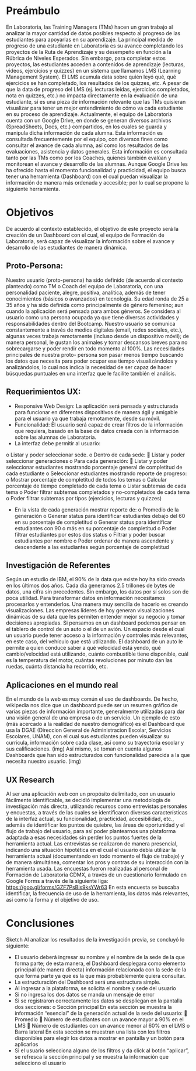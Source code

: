 # Preámbulo
En Laboratoria, las Training Managers (TMs) hacen un gran trabajo al analizar la mayor cantidad de datos posibles respecto al progreso de las estudiantes para apoyarlas en su aprendizaje.
La principal medida de progreso de una estudiante en Laboratoria es su avance completando los proyectos de la Ruta de Aprendizaje y su desempeño en función a la Rúbrica de Niveles Esperados. Sin embargo, para completar estos proyectos, las estudiantes acceden a contenidos de aprendizaje (lecturas, videos, ejercicios y quizzes) en un sistema que llamamos LMS (Learning Management System). El LMS acumula data sobre quién leyó qué, qué ejercicios se han completado, los resultados de los quizzes, etc.
A pesar de que la data de progreso del LMS (ej. lecturas leídas, ejercicios completados, nota en quizzes, etc.) no impacta directamente en la evaluación de una estudiante, sí es una pieza de información relevante que las TMs quisieran visualizar para tener un mejor entendimiento de cómo va cada estudiante en su proceso de aprendizaje.
Actualmente, el equipo de Laboratoria cuenta con un Google Drive, en donde se generan diversos archivos (SpreadSheets, Docs, etc.) compartidos, en los cuales se guarda y manipula dicha información de cada alumna. Esta información es consultada frecuentemente por el equipo, con diversos fines como consultar el avance de cada alumna, así como los resultados de las evaluaciones, asistencia y datos generales. Esta información es consultada tanto por las TMs como por los Coaches, quienes también evalúan y monitorean el avance y desarrollo de las alumnas.
Aunque Google Drive les ha ofrecido hasta el momento funcionalidad y practicidad, el equipo busca tener una herramienta (Dashboard) con el cual puedan visualizar la información de manera más ordenada y accesible; por lo cual se propone la siguiente herramienta.
# Objetivos
De acuerdo al contexto establecido, el objetivo de este proyecto será la creación de un Dashboard con el cual, el equipo de Formación de Laboratoria, será capaz de visualizar la información sobre el avance y desarrollo de las estudiantes de manera dinámica.


## Proto-Persona:
Nuestro usuario (proto-persona) ha sido definido (de acuerdo al contexto planteado) como TM o Coach del equipo de Laboratoria, con una personalidad paciente, alegre, positiva, analítica, además de tener conocimientos (básicos o avanzados) en tecnología. Su edad ronda de 25 a 35 años y ha sido definida como principalmente de género femenino; aun cuando la aplicación será pensada para ambos géneros. Se considera al usuario como una persona ocupada ya que tiene diversas actividades y responsabilidades dentro del Bootcamp.
Nuestro usuario se comunica constantemente a través de medios digitales (email, redes sociales, etc.), algunas veces trabaja remotamente (incluso desde un dispositivo móvil); de manera personal, le gustan los animales y tomar descansos breves para no sobrecargarse y poder rendir en todo momento al 100%. Las necesidades principales de nuestra proto- persona son pasar menos tiempo buscando los datos que necesita para poder ocupar ese tiempo visualizándolos y analizándolos, lo cual nos indica la necesidad de ser capaz de hacer búsquedas puntuales en una interfaz que le facilite también el análisis.
## Requerimientos UX:
* Responsive Web Design: La aplicación será pensada y estructurada para funcionar en diferentes dispositivos de manera ágil y amigable para el usuario ya que trabaja remotamente, desde su móvil.
* Funcionalidad: El usuario será capaz de crear filtros de la información que requiera, basado en la base de datos creada con la información sobre las alumnas de Laboratoria.
* La interfaz debe permitir al usuario:

o	Listar y poder seleccionar sede.
o	Dentro de cada sede:
	Listar y poder seleccionar generaciones
o	Para cada generación:
	Listar y poder seleccionar estudiantes mostrando porcentaje general de completitud de cada estudiante
o	Seleccionar estudiantes mostrando reporte de progreso:
o	Mostrar porcentaje de completitud de todos los temas
o	Calcular porcentaje de tiempo completado de cada tema
o	Listar subtemas de cada tema
o	Poder filtrar subtemas completados y no-completados de cada tema
o	Poder filtrar subtemas por tipos (ejercicios, lecturas y quizzes)

* En la vista de cada generación mostrar reporte de:
o	Promedio de la generación
o	Generar status para identificar estudiantes debajo del 60 en su porcentaje de completitud
o	Generar status para identificar estudiantes con 90 o más en su porcentaje de completitud
o	Poder filtrar estudiantes por estos dos status
o	Filtrar y poder buscar estudiantes por nombre
o	Poder ordenar de manera ascendente y descendente a las estudiantes según porcentaje de completitud

## Investigación de Referentes
Según un estudio de IBM, el 90% de la data que existe hoy ha sido creada en los últimos dos años. Cada día generamos 2.5 trillones de bytes de datos, una cifra sin precedentes.
Sin embargo, los datos por sí solos son de poca utilidad. Para transformar datos en información necesitamos procesarlos y entenderlos. Una manera muy sencilla de hacerlo es creando visualizaciones. Las empresas líderes de hoy generan visualizaciones dinámicas de su data que les permiten entender mejor su negocio y tomar decisiones apropiadas.
Si pensamos en un dashboard podemos pensar en el tablero de control de un auto o el de un avión. Un espacio desde el cual un usuario puede tener acceso a la información y controles más relevantes, en este caso, del vehículo que está utilizando. El dashboard de un auto le permite a quien conduce saber a qué velocidad está yendo, qué cambio/velocidad está utilizando, cuánto combustible tiene disponible, cuál es la temperatura del motor, cuántas revoluciones por minuto dan las ruedas, cuánta distancia ha recorrido, etc.
## Aplicaciones en el mundo real
En el mundo de la web es muy común el uso de dashboards. De hecho, wikipedia nos dice que un dashboard puede ser un resumen gráfico de varias piezas de información importante, generalmente utilizadas para dar una visión general de una empresa o de un servicio.
Un ejemplo de esto (más acercado a la realidad de nuestro demográfico) es el Dashboard que usa la DGAE (Direccion General de Administracion Escolar, Servicios Escolares, UNAM), con el cual sus estudiantes pueden visualizar su curricula, información sobre cada clase, así como su trayectoria escolar y sus calificaciones.
(img)
Así mismo, se toman en cuenta algunos Dashboards que han sido estructurados con funcionalidad parecida a la que necesita nuestro usuario.
(img)




## UX Research
Al ser una aplicación web con un propósito delimitado, con un usuario fácilmente identificable, se decidió implementar una metodología de investigación más directa, utilizando recursos como entrevistas personales y encuestas, a través de las cuales se identificaron diversas características de la interfaz actual, su funcionalidad, practicidad, accesibilidad, etc., además de identificar los puntos de quiebre, las áreas de oportunidad y el flujo de trabajo del usuario, para así poder plantearnos una plataforma adaptada a esas necesidades sin perder los puntos fuertes de la herramienta actual.
Las entrevistas se realizaron de manera presencial, indicando una situación hipotética en el cual el usuario debía utilizar la herramienta actual (documentando en todo momento el flujo de trabajo) y de manera simultánea, comentar los pros y contras de su interacción con la herramienta usada.
Las encuestas fueron realizadas al personal de Formación de Laboratoria CDMX, a través de un cuestionario formulado en Google Forms a través de la siguiente liga: https://goo.gl/forms/GZF7PsBis9ksYWr63 
	En esta encuesta se buscaba identificar, la frecuencia de uso de la herramienta, los datos más relevantes, así como la forma y el objetivo de uso.


# Conclusiones
Sketch
Al analizar los resultados de la investigación previa, se concluyó lo siguiente:
* El usuario deberá ingresar su nombre y el nombre de la sede de la que forma parte; de esta manera, el Dashboard desplegara como elemento principal (de manera directa) información relacionada con la sede de la que forma parte ya que es la que más probablemente quiera consultar.
* La estructuración del Dashboard será una estructura simple.
* Al ingresar a la plataforma, se solicita el nombre y sede del usuario
* Si no ingresa los dos datos se manda un mensaje de error 
* Si se registraron correctamente los datos se despliegan en la pantalla dos secciones:
o	Sección principal
En esta sección se muestra la información “esencial” de la generación actual de la sede del usuario:
	Promedio
	Número de estudiantes con un avance mayor a 90% en el LMS
	Número de estudiantes con un avance menor al 60% en el LMS
o	Barra lateral
En esta sección se muestran una lista con los filtros disponibles para elegir los datos a mostrar en pantalla y un botón para aplicarlos
* Si el usuario selecciona alguno de los filtros y da click al botón “aplicar”, se refresca la sección principal y se muestra la información que selecciono el usuario 

